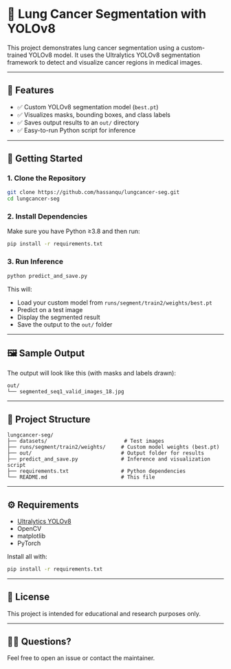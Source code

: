 
# 🧠 Lung Cancer Segmentation with YOLOv8

This project demonstrates lung cancer segmentation using a custom-trained YOLOv8 model. It uses the Ultralytics YOLOv8 segmentation framework to detect and visualize cancer regions in medical images.

---

## 📌 Features

- ✅ Custom YOLOv8 segmentation model (`best.pt`)
- ✅ Visualizes masks, bounding boxes, and class labels
- ✅ Saves output results to an `out/` directory
- ✅ Easy-to-run Python script for inference

---

## 🚀 Getting Started

### 1. Clone the Repository

```bash
git clone https://github.com/hassanqu/lungcancer-seg.git
cd lungcancer-seg
````

### 2. Install Dependencies

Make sure you have Python ≥3.8 and then run:

```bash
pip install -r requirements.txt
```

### 3. Run Inference

```bash
python predict_and_save.py
```

This will:

* Load your custom model from `runs/segment/train2/weights/best.pt`
* Predict on a test image
* Display the segmented result
* Save the output to the `out/` folder

---

## 🖼 Sample Output

The output will look like this (with masks and labels drawn):

```
out/
└── segmented_seq1_valid_images_18.jpg
```

---

## 📁 Project Structure

```
lungcancer-seg/
├── datasets/                         # Test images
├── runs/segment/train2/weights/     # Custom model weights (best.pt)
├── out/                             # Output folder for results
├── predict_and_save.py              # Inference and visualization script
├── requirements.txt                 # Python dependencies
└── README.md                        # This file
```

---

## ⚙️ Requirements

* [Ultralytics YOLOv8](https://github.com/ultralytics/ultralytics)
* OpenCV
* matplotlib
* PyTorch

Install all with:

```bash
pip install -r requirements.txt
```

---

## 📜 License

This project is intended for educational and research purposes only.

---

## 🙋‍♂️ Questions?

Feel free to open an issue or contact the maintainer.

```
